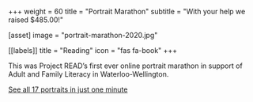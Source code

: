 +++
weight = 60
title = "Portrait Marathon"
subtitle = "With your help we raised $485.00!"

[asset]
  image = "portrait-marathon-2020.jpg"
  
[[labels]]
  title = "Reading"
  icon = "fas fa-book"
+++

This was Project READ’s first ever online portrait marathon in support of Adult and Family Literacy in Waterloo-Wellington.


[See all 17 portraits in just one minute](https://www.youtube.com/watch?v=B1MYZjRWSfU)
